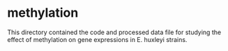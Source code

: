 # methylation
This directory contained the code and processed data file for studying the effect of methylation on gene expressions in E. huxleyi strains. 
